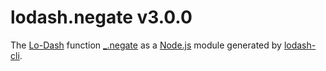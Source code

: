 # lodash.negate v3.0.0

The [Lo-Dash](https://lodash.com/) function [_.negate](http://lodash.com/docs#negate) as a [Node.js](http://nodejs.org/) module generated by [lodash-cli](https://www.npmjs.com/package/lodash-cli).

